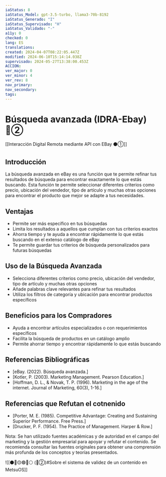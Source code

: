 ```yaml
---
iaStatus: 8
iaStatus_Model: gpt-3.5-turbo, llama3-70b-8192
iaStatus_Generado: "I"
iaStatus_Supervisado: "H"
iaStatus_Validado: "-"
a11y: 0
checked: 0
lang: ES
translations: 
created: 2024-04-07T08:22:05.447Z
modified: 2024-06-10T15:14:14.038Z
supervisado: 2024-05-27T13:38:00.453Z
ACCION: 
ver_major: 0
ver_minor: 4
ver_rev: 8
nav_primary: 
nav_secondary: 
tags:
---
```

# Búsqueda avanzada (IDRA-Ebay) 🔴②

[[Interacción Digital Remota mediante API con EBay ⚫①]]

## Introducción

La búsqueda avanzada en eBay es una función que te permite refinar tus resultados de búsqueda para encontrar exactamente lo que estás buscando. Esta función te permite seleccionar diferentes criterios como precio, ubicación del vendedor, tipo de artículo y muchas otras opciones para encontrar el producto que mejor se adapte a tus necesidades.

## Ventajas

* Permite ser más específico en tus búsquedas
* Limita los resultados a aquellos que cumplan con tus criterios exactos
* Ahorra tiempo y te ayuda a encontrar rápidamente lo que estás buscando en el extenso catálogo de eBay
* Te permite guardar tus criterios de búsqueda personalizados para futuras búsquedas

## Uso de la Búsqueda Avanzada

* Selecciona diferentes criterios como precio, ubicación del vendedor, tipo de artículo y muchas otras opciones
* Añade palabras clave relevantes para refinar tus resultados
* Utiliza los filtros de categoría y ubicación para encontrar productos específicos

## Beneficios para los Compradores

* Ayuda a encontrar artículos especializados o con requerimientos específicos
* Facilita la búsqueda de productos en un catálogo amplio
* Permite ahorrar tiempo y encontrar rápidamente lo que estás buscando

## Referencias Bibliográficas

* [eBay. (2022). Búsqueda avanzada.]
* [Kotler, P. (2003). Marketing Management. Pearson Education.]
* [Hoffman, D. L., & Novak, T. P. (1996). Marketing in the age of the internet. Journal of Marketing, 60(3), 1-16.]

## Referencias que Refutan el cotnenido

* [Porter, M. E. (1985). Competitive Advantage: Creating and Sustaining Superior Performance. Free Press.]
* [Drucker, P. F. (1954). The Practice of Management. Harper & Row.]

Nota: Se han utilizado fuentes académicas y de autoridad en el campo del marketing y la gestión empresarial para apoyar y refutar el contenido. Se recomienda consultar las fuentes originales para obtener una comprensión más profunda de los conceptos y teorías presentados.

![[⚫🔴🟡🟢🔵⚪ (🔴②)#Sobre el sistema de validez de un contenido en MetsuOS]]